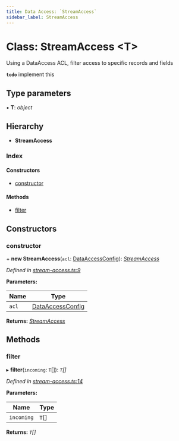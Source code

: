 ```yaml
---
title: Data Access: `StreamAccess`
sidebar_label: StreamAccess
---
```


# Class: StreamAccess <**T**>

Using a DataAccess ACL, filter access to specific
records and fields

**`todo`** implement this

## Type parameters

▪ **T**: *object*

## Hierarchy

* **StreamAccess**

### Index

#### Constructors

* [constructor](streamaccess.md#constructor)

#### Methods

* [filter](streamaccess.md#filter)

## Constructors

###  constructor

\+ **new StreamAccess**(`acl`: [DataAccessConfig](../interfaces/dataaccessconfig.md)): *[StreamAccess](streamaccess.md)*

*Defined in [stream-access.ts:9](https://github.com/terascope/teraslice/blob/6aab1cd2/packages/data-access/src/stream-access.ts#L9)*

**Parameters:**

Name | Type |
------ | ------ |
`acl` | [DataAccessConfig](../interfaces/dataaccessconfig.md) |

**Returns:** *[StreamAccess](streamaccess.md)*

## Methods

###  filter

▸ **filter**(`incoming`: `T`[]): *`T`[]*

*Defined in [stream-access.ts:14](https://github.com/terascope/teraslice/blob/6aab1cd2/packages/data-access/src/stream-access.ts#L14)*

**Parameters:**

Name | Type |
------ | ------ |
`incoming` | `T`[] |

**Returns:** *`T`[]*
